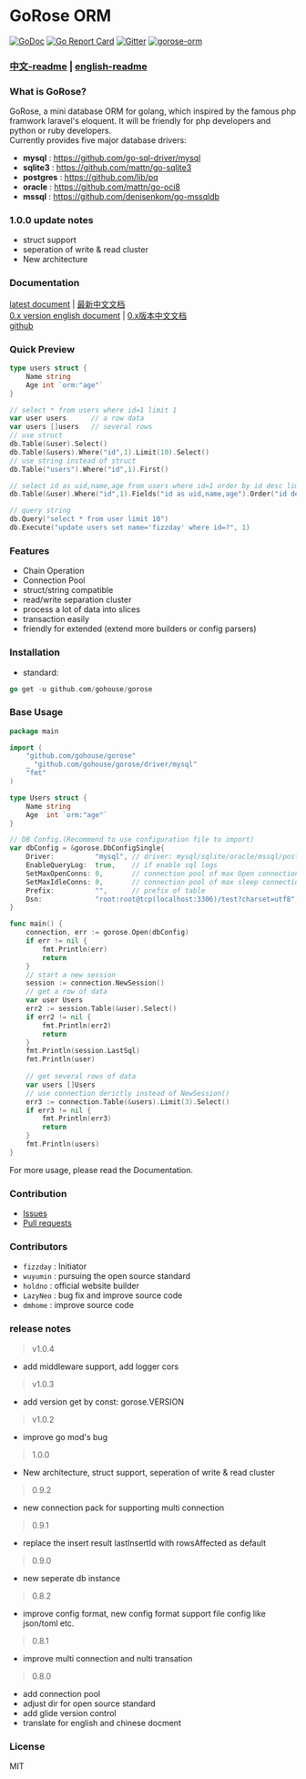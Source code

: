 # GoRose ORM

[![GoDoc](https://godoc.org/github.com/gohouse/gorose?status.svg)](https://godoc.org/github.com/gohouse/gorose)
[![Go Report Card](https://goreportcard.com/badge/github.com/gohouse/gorose)](https://goreportcard.com/report/github.com/gohouse/gorose)
[![Gitter](https://badges.gitter.im/gohouse/gorose.svg)](https://gitter.im/gorose/wechat)
<a target="_blank" href="https://jq.qq.com/?_wv=1027&k=5JJOG9E">
<img border="0" src="http://pub.idqqimg.com/wpa/images/group.png" alt="gorose-orm" title="gorose-orm"></a>

### [中文-readme](https://github.com/gohouse/gorose/blob/master/README_zh-cn.md) | [english-readme](https://github.com/gohouse/gorose/blob/master/README.md)

### What is GoRose?

GoRose, a mini database ORM for golang, which inspired by the famous php framwork laravel's eloquent. It will be friendly for php developers and python or ruby developers.  
Currently provides five major database drivers:   
- **mysql** : <https://github.com/go-sql-driver/mysql>  
- **sqlite3** : <https://github.com/mattn/go-sqlite3>  
- **postgres** : <https://github.com/lib/pq>  
- **oracle** : <https://github.com/mattn/go-oci8>  
- **mssql** : <https://github.com/denisenkom/go-mssqldb>  

### 1.0.0 update notes
- struct support  
- seperation of write & read cluster  
- New architecture  


### Documentation

[latest document](https://www.kancloud.cn/fizz/gorose) | [最新中文文档](https://www.kancloud.cn/fizz/gorose)  
[0.x version english document](https://gohouse.github.io/gorose/dist/en/index.html) | [0.x版本中文文档](https://gohouse.github.io/gorose/dist/zh-cn/index.html)  
[github](https://github.com/gohouse/gorose)  

### Quick Preview

```go
type users struct {
	Name string
	Age int `orm:"age"`
}

// select * from users where id=1 limit 1
var user users      // a row data
var users []users   // several rows
// use struct
db.Table(&user).Select()
db.Table(&users).Where("id",1).Limit(10).Select()
// use string instead of struct
db.Table("users").Where("id",1).First()

// select id as uid,name,age from users where id=1 order by id desc limit 10
db.Table(&user).Where("id",1).Fields("id as uid,name,age").Order("id desc").Limit(10).Get()

// query string
db.Query("select * from user limit 10")
db.Execute("update users set name='fizzday' where id=?", 1)
```

### Features

- Chain Operation
- Connection Pool
- struct/string compatible
- read/write separation cluster
- process a lot of data into slices  
- transaction easily  
- friendly for extended (extend more builders or config parsers)  

### Installation

- standard:  
```go
go get -u github.com/gohouse/gorose
```

### Base Usage
```go
package main

import (
	"github.com/gohouse/gorose"
	_ "github.com/gohouse/gorose/driver/mysql"
	"fmt"
)

type Users struct {
	Name string
	Age  int `orm:"age"`
}

// DB Config.(Recommend to use configuration file to import)
var dbConfig = &gorose.DbConfigSingle{
    Driver:          "mysql", // driver: mysql/sqlite/oracle/mssql/postgres
    EnableQueryLog:  true,    // if enable sql logs
    SetMaxOpenConns: 0,       // connection pool of max Open connections, default zero
    SetMaxIdleConns: 0,       // connection pool of max sleep connections
    Prefix:          "",      // prefix of table
    Dsn:             "root:root@tcp(localhost:3306)/test?charset=utf8", // db dsn
}

func main() {
	connection, err := gorose.Open(dbConfig)
	if err != nil {
		fmt.Println(err)
		return
	}
	// start a new session
	session := connection.NewSession()
	// get a row of data
	var user Users
	err2 := session.Table(&user).Select()
	if err2 != nil {
		fmt.Println(err2)
		return
	}
	fmt.Println(session.LastSql)
	fmt.Println(user)
	
	// get several rows of data
	var users []Users
	// use connection derictly instead of NewSession()
	err3 := connection.Table(&users).Limit(3).Select()
	if err3 != nil {
		fmt.Println(err3)
		return
	}
	fmt.Println(users)
}
```

For more usage, please read the Documentation.

### Contribution

- [Issues](https://github.com/gohouse/gorose/issues)
- [Pull requests](https://github.com/gohouse/gorose/pulls)

### Contributors

- `fizzday` : Initiator  
- `wuyumin` : pursuing the open source standard  
- `holdno`  : official website builder  
- `LazyNeo` : bug fix and improve source code  
- `dmhome`  : improve source code 
 
### release notes

> v1.0.4

- add middleware support, add logger cors

> v1.0.3

- add version get by const: gorose.VERSION

> v1.0.2

- improve go mod's bug

> 1.0.0

- New architecture, struct support, seperation of write & read cluster  

> 0.9.2  

- new connection pack for supporting multi connection

> 0.9.1  

- replace the insert result lastInsertId with rowsAffected as default

> 0.9.0  

- new seperate db instance

> 0.8.2  

- improve config format, new config format support file config like json/toml etc.

> 0.8.1

- improve multi connection and nulti transation

> 0.8.0  

- add connection pool  
- adjust dir for open source standard  
- add glide version control  
- translate for english and chinese docment  

### License

MIT
